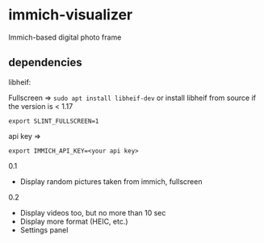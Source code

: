 # immich-visualizer
Immich-based digital photo frame

## dependencies
libheif: 

Fullscreen => `sudo apt install libheif-dev` or install libheif from source if the version is < 1.17
```
export SLINT_FULLSCREEN=1
```

api key =>
```
export IMMICH_API_KEY=<your api key>
```

0.1
- Display random pictures taken from immich, fullscreen

0.2
- Display videos too, but no more than 10 sec
- Display more format (HEIC, etc.)
- Settings panel